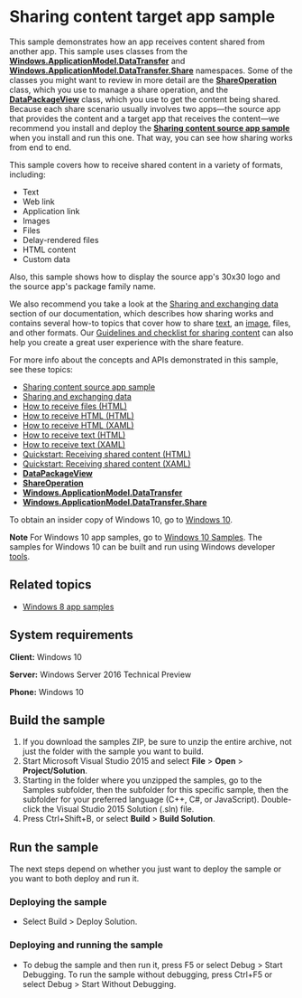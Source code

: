 ﻿<!---
  category: DeepLinksAndAppToAppCommunication 
--->

# Sharing content target app sample

This sample demonstrates how an app receives content shared from another app. This sample uses classes from the [**Windows.ApplicationModel.DataTransfer**](http://msdn.microsoft.com/library/windows/apps/br205967) and [**Windows.ApplicationModel.DataTransfer.Share**](http://msdn.microsoft.com/library/windows/apps/br205989) namespaces. Some of the classes you might want to review in more detail are the [**ShareOperation**](http://msdn.microsoft.com/library/windows/apps/br205977) class, which you use to manage a share operation, and the [**DataPackageView**](http://msdn.microsoft.com/library/windows/apps/hh738408) class, which you use to get the content being shared. Because each share scenario usually involves two apps—the source app that provides the content and a target app that receives the content—we recommend you install and deploy the  [**Sharing content source app sample**](http://go.microsoft.com/fwlink/p/?linkid=231511) when you install and run this one. That way, you can see how sharing works from end to end. 

This sample covers how to receive shared content in a variety of formats, including:

- Text 
- Web link 
- Application link 
- Images 
- Files 
- Delay-rendered files 
- HTML content 
- Custom data 

Also, this sample shows how to display the source app's 30x30 logo and the source app's package family name.

We also recommend you take a look at the  [Sharing and exchanging data](http://msdn.microsoft.com/library/windows/apps/hh464923) section of our documentation, which describes how sharing works and contains several how-to topics that cover how to share [text](http://msdn.microsoft.com/library/windows/apps/hh758313), an  [image](http://msdn.microsoft.com/library/windows/apps/hh758305), files, and other formats. Our  [Guidelines and checklist for sharing content](http://msdn.microsoft.com/library/windows/apps/hh465251) can also help you create a great user experience with the share feature. 

For more info about the concepts and APIs demonstrated in this sample, see these topics:

- [Sharing content source app sample](http://go.microsoft.com/fwlink/p/?linkid=231511)
- [Sharing and exchanging data](http://msdn.microsoft.com/library/windows/apps/hh464923)
- [How to receive files (HTML)](http://msdn.microsoft.com/library/windows/apps/hh758302)
- [How to receive HTML (HTML)](http://msdn.microsoft.com/library/windows/apps/hh758303)
- [How to receive HTML (XAML)](http://msdn.microsoft.com/library/windows/apps/hh973053)
- [How to receive text (HTML)](http://msdn.microsoft.com/library/windows/apps/hh758304)
- [How to receive text (XAML)](http://msdn.microsoft.com/library/windows/apps/hh973054)
- [Quickstart: Receiving shared content (HTML)](http://msdn.microsoft.com/library/windows/apps/hh465255)
- [Quickstart: Receiving shared content (XAML)](http://msdn.microsoft.com/library/windows/apps/hh871367)
- [**DataPackageView**](http://msdn.microsoft.com/library/windows/apps/hh738408)
- [**ShareOperation**](http://msdn.microsoft.com/library/windows/apps/br205977)
- [**Windows.ApplicationModel.DataTransfer**](http://msdn.microsoft.com/library/windows/apps/br205967)
- [**Windows.ApplicationModel.DataTransfer.Share**](http://msdn.microsoft.com/library/windows/apps/br205989)



To obtain an insider copy of Windows 10, go to [Windows 10](http://insider.windows.com). 

**Note**  For Windows 10 app samples, go to  [Windows 10 Samples](https://github.com/Microsoft/Windows-universal-samples). The samples for Windows 10 can be built and run using Windows developer [tools](https://developer.windows.com).


## Related topics

- [Windows 8 app samples](http://go.microsoft.com/fwlink/p/?LinkID=227694)

## System requirements

**Client:** Windows 10

**Server:** Windows Server 2016 Technical Preview

**Phone:** Windows 10

## Build the sample

1. If you download the samples ZIP, be sure to unzip the entire archive, not just the folder with the sample you want to build. 
2. Start Microsoft Visual Studio 2015 and select **File** \> **Open** \> **Project/Solution**.
3. Starting in the folder where you unzipped the samples, go to the Samples subfolder, then the subfolder for this specific sample, then the subfolder for your preferred language (C++, C#, or JavaScript). Double-click the Visual Studio 2015 Solution (.sln) file.
4. Press Ctrl+Shift+B, or select **Build** \> **Build Solution**.

## Run the sample

The next steps depend on whether you just want to deploy the sample or you want to both deploy and run it.

### Deploying the sample

- Select Build > Deploy Solution. 

### Deploying and running the sample

- To debug the sample and then run it, press F5 or select Debug >  Start Debugging. To run the sample without debugging, press Ctrl+F5 or select Debug > Start Without Debugging. 
